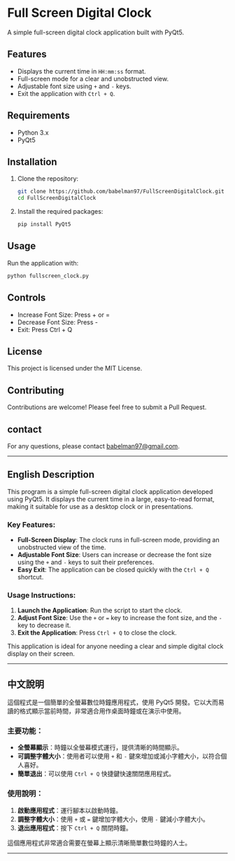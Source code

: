 # Full Screen Digital Clock

A simple full-screen digital clock application built with PyQt5.

## Features

- Displays the current time in `HH:mm:ss` format.
- Full-screen mode for a clear and unobstructed view.
- Adjustable font size using `+` and `-` keys.
- Exit the application with `Ctrl + Q`.

## Requirements

- Python 3.x
- PyQt5

## Installation

1. Clone the repository:

   ```bash
   git clone https://github.com/babelman97/FullScreenDigitalClock.git
   cd FullScreenDigitalClock

2. Install the required packages:

   ```bash
   pip install PyQt5

## Usage

Run the application with:

  ```bash
  python fullscreen_clock.py
  ```

## Controls

- Increase Font Size: Press + or =
- Decrease Font Size: Press -
- Exit: Press Ctrl + Q

## License
This project is licensed under the MIT License.

## Contributing
Contributions are welcome! Please feel free to submit a Pull Request.

## contact
For any questions, please contact <babelman97@gmail.com>.


---

## English Description

This program is a simple full-screen digital clock application developed using PyQt5. It displays the current time in a large, easy-to-read format, making it suitable for use as a desktop clock or in presentations.

### Key Features:

- **Full-Screen Display**: The clock runs in full-screen mode, providing an unobstructed view of the time.
- **Adjustable Font Size**: Users can increase or decrease the font size using the `+` and `-` keys to suit their preferences.
- **Easy Exit**: The application can be closed quickly with the `Ctrl + Q` shortcut.

### Usage Instructions:

1. **Launch the Application**: Run the script to start the clock.
2. **Adjust Font Size**: Use the `+` or `=` key to increase the font size, and the `-` key to decrease it.
3. **Exit the Application**: Press `Ctrl + Q` to close the clock.

This application is ideal for anyone needing a clear and simple digital clock display on their screen.

---

## 中文說明

這個程式是一個簡單的全螢幕數位時鐘應用程式，使用 PyQt5 開發。它以大而易讀的格式顯示當前時間，非常適合用作桌面時鐘或在演示中使用。

### 主要功能：

- **全螢幕顯示**：時鐘以全螢幕模式運行，提供清晰的時間顯示。
- **可調整字體大小**：使用者可以使用 `+` 和 `-` 鍵來增加或減小字體大小，以符合個人喜好。
- **簡單退出**：可以使用 `Ctrl + Q` 快捷鍵快速關閉應用程式。

### 使用說明：

1. **啟動應用程式**：運行腳本以啟動時鐘。
2. **調整字體大小**：使用 `+` 或 `=` 鍵增加字體大小，使用 `-` 鍵減小字體大小。
3. **退出應用程式**：按下 `Ctrl + Q` 關閉時鐘。

這個應用程式非常適合需要在螢幕上顯示清晰簡單數位時鐘的人士。

---

